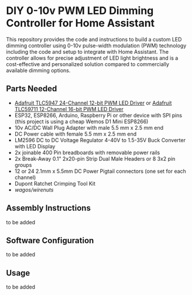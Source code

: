 # DIY 0-10v PWM LED Dimming Controller for Home Assistant 

This repository provides the code and instructions to build a custom LED dimming controller using 0-10v pulse-width modulation (PWM) technology including the code and setup to integrate with Home Assistant. The controller allows for precise adjustment of LED light brightness and is a cost-effective and personalized solution compared to commercially available dimming options.

## Parts Needed
- [Adafruit TLC5947 24-Channel 12-bit PWM LED Driver](https://www.adafruit.com/product/1429)
or [Adafruit TLC59711 12-Channel 16-bit PWM LED Driver](https://www.adafruit.com/product/3995)
- ESP32, ESP8266, Arduino, Raspberry Pi or other device with SPI pins (this project is using a cheap Wemos D1 Mini ESP8266)
- 10v AC/DC Wall Plug Adapter with male 5.5 mm x 2.5 mm end
- DC Power cable with female 5.5 mm x 2.5 mm end
- LM2596 DC to DC Voltage Regulator 4-40V to 1.5-35V Buck Converter with LED Display
- 2x joinable 400 Pin breadboards with removable power rails
- 2x Break-Away 0.1" 2x20-pin Strip Dual Male Headers or 8 3x2 pin groups
- 12 or 24 2.1mm x 5.5mm DC Power Pigtail connectors (one set for each channel)
- Dupont Ratchet Crimping Tool Kit
- _wagos/wirenuts_

## Assembly Instructions
to be added

## Software Configuration
to be added

## Usage
to be added
